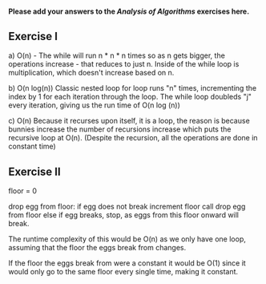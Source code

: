#### Please add your answers to the ***Analysis of  Algorithms*** exercises here.

## Exercise I

a) O(n) - 
The while will run n * n * n times so as n gets bigger, the operations increase - that reduces to just n.  Inside of the while loop is multiplication, which doesn't increase based on n.

b) O(n log(n))
Classic nested loop
for loop runs "n" times, incrementing the index by 1 for each iteration through the loop. The while loop doubleds "j" every iteration, giving us the run time of O(n log (n))

c) O(n)
Because it recurses upon itself, it is a loop, the reason is because bunnies increase the number of recursions increase which puts the recursive loop at O(n). (Despite the recursion, all the operations are done in constant time)

## Exercise II

floor = 0

drop egg from floor: if egg does not break increment floor call drop egg from floor else if egg breaks, stop, as eggs from this floor onward will break.

The runtime complexity of this would be O(n) as we only have one loop, assuming that the floor the eggs break from changes.

If the floor the eggs break from were a constant it would be O(1) since it would only go to the same floor every single time, making it constant.


